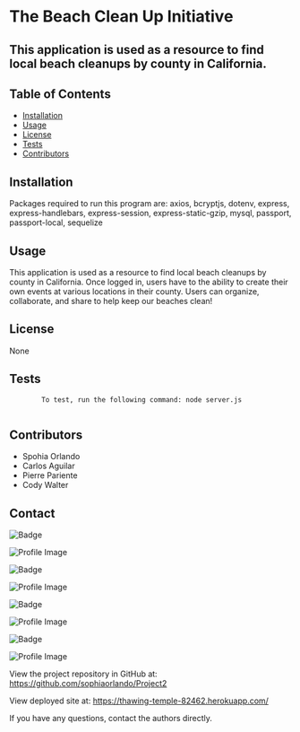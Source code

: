 # The Beach Clean Up Initiative

## This application is used as a resource to find local beach cleanups by county in California.

## Table of Contents

- [Installation](#installation)
- [Usage](#usage)
- [License](#license)
- [Tests](#tests)
- [Contributors](#contributors)

## Installation

Packages required to run this program are: axios, bcryptjs, dotenv, express, express-handlebars, express-session, express-static-gzip, mysql, passport, passport-local, sequelize

## Usage

This application is used as a resource to find local beach cleanups by county in California. Once logged in, users have to the ability to create their own events at various locations in their county. Users can organize, collaborate, and share to help keep our beaches clean!

## License

None

## Tests

            To test, run the following command: node server.js

![]()

## Contributors

- Spohia Orlando
- Carlos Aguilar
- Pierre Pariente
- Cody Walter

## Contact

![Badge](https://img.shields.io/badge/Github-sophiaorlando-4cbbb9)

![Profile Image](https://github.com/sophiaorlando.png?size=50)

![Badge](https://img.shields.io/badge/Github-PierreParienteDimitrov-4cbbb9)

![Profile Image](https://github.com/PierreParienteDimitrov.png?size=50)

![Badge](https://img.shields.io/badge/Github-carloz0321-4cbbb9)

![Profile Image](https://github.com/carloz0321.png?size=50)

![Badge](https://img.shields.io/badge/Github-codywalter-4cbbb9)

![Profile Image](https://github.com/codywalter.png?size=50)

View the project repository in GitHub at: https://github.com/sophiaorlando/Project2

View deployed site at: https://thawing-temple-82462.herokuapp.com/

If you have any questions, contact the authors directly.
